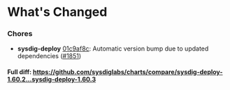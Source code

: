 # What's Changed

### Chores
- **sysdig-deploy** [01c9af8c](https://github.com/sysdiglabs/charts/commit/01c9af8cf5413feac813c950058b626315a503f0): Automatic version bump due to updated dependencies ([#1851](https://github.com/sysdiglabs/charts/issues/1851))
#### Full diff: https://github.com/sysdiglabs/charts/compare/sysdig-deploy-1.60.2...sysdig-deploy-1.60.3

